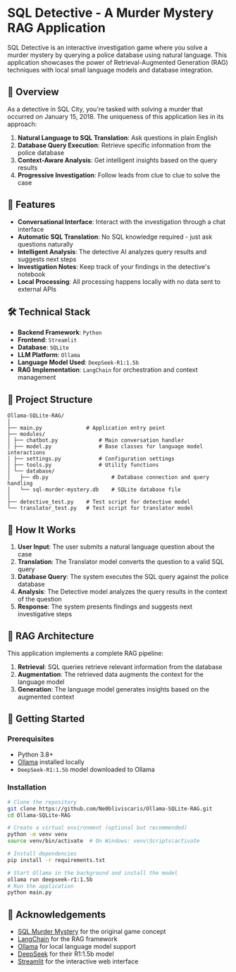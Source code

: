 # SQL Detective - A Murder Mystery RAG Application

SQL Detective is an interactive investigation game where you solve a murder mystery by querying a police database using natural language. This application showcases the power of Retrieval-Augmented Generation (RAG) techniques with local small language models and database integration.

## 🔎 Overview

As a detective in SQL City, you're tasked with solving a murder that occurred on January 15, 2018. The uniqueness of this application lies in its approach:

1. **Natural Language to SQL Translation**: Ask questions in plain English
2. **Database Query Execution**: Retrieve specific information from the police database
3. **Context-Aware Analysis**: Get intelligent insights based on the query results
4. **Progressive Investigation**: Follow leads from clue to clue to solve the case

## 🚀 Features

- **Conversational Interface**: Interact with the investigation through a chat interface
- **Automatic SQL Translation**: No SQL knowledge required - just ask questions naturally
- **Intelligent Analysis**: The detective AI analyzes query results and suggests next steps
- **Investigation Notes**: Keep track of your findings in the detective's notebook
- **Local Processing**: All processing happens locally with no data sent to external APIs

## 🛠️ Technical Stack

- **Backend Framework**: `Python`
- **Frontend**: `Streamlit`
- **Database**: `SQLite`
- **LLM Platform**: `Ollama`
- **Language Model Used**: `DeepSeek-R1:1.5b`
- **RAG Implementation**: `LangChain` for orchestration and context management

## 📂 Project Structure
```
Ollama-SQLite-RAG/ 
│ 
├── main.py              # Application entry point 
├── modules/ 
│ ├── chatbot.py             # Main conversation handler
│ ├── model.py               # Base classes for language model interactions 
│ ├── settings.py            # Configuration settings 
│ ├── tools.py               # Utility functions 
│ └── database/ 
│   ├── db.py                    # Database connection and query handling 
│   └── sql-murder-mystery.db    # SQLite database file 
│ 
├── detective_test.py    # Test script for detective model 
└── translator_test.py   # Test script for translator model
```
## 🧠 How It Works

1. **User Input**: The user submits a natural language question about the case
2. **Translation**: The Translator model converts the question to a valid SQL query
3. **Database Query**: The system executes the SQL query against the police database
4. **Analysis**: The Detective model analyzes the query results in the context of the question
5. **Response**: The system presents findings and suggests next investigative steps

## 📖 RAG Architecture

This application implements a complete RAG pipeline:

1. **Retrieval**: SQL queries retrieve relevant information from the database
2. **Augmentation**: The retrieved data augments the context for the language model
3. **Generation**: The language model generates insights based on the augmented context

## 🚦 Getting Started

### Prerequisites
- Python 3.8+
- [Ollama](https://ollama.ai/) installed locally
- `DeepSeek-R1:1.5b` model downloaded to Ollama

### Installation

```bash
# Clone the repository
git clone https://github.com/Ne0bliviscaris/Ollama-SQLite-RAG.git
cd Ollama-SQLite-RAG

# Create a virtual environment (optional but recommended)
python -m venv venv
source venv/bin/activate  # On Windows: venv\Scripts\activate

# Install dependencies
pip install -r requirements.txt

# Start Ollama in the background and install the model
ollama run deepseek-r1:1.5b
# Run the application
python main.py
```

## 🙏 Acknowledgements

- [SQL Murder Mystery](https://github.com/NUKnightLab/sql-mysteries) for the original game concept
- [LangChain](https://langchain.com/) for the RAG framework
- [Ollama](https://ollama.ai/) for local language model support
- [DeepSeek](https://www.deepseek.com) for their R1:1.5b model
- [Streamlit](https://streamlit.io/) for the interactive web interface
